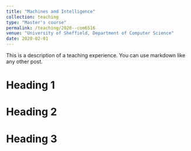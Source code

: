 ```yaml
---
title: "Machines and Intelligence"
collection: teaching
type: "Master's course"
permalink: /teaching/2020--com6516
venue: "University of Sheffield, Department of Computer Science"
date: 2020-02-01
---
```


This is a description of a teaching experience. You can use markdown like any other post.

Heading 1
======

Heading 2
======

Heading 3
======